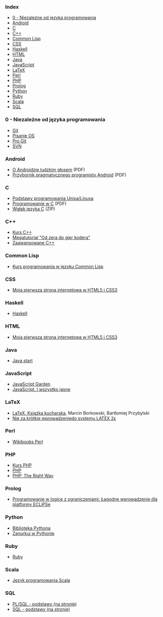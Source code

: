 ### Index

* [0 - Niezależne od języka programowania](#0---niezale%C5%BCne-od-j%C4%99zyka-programowania)
* [Android](#android)
* [C](#c)
* [C++](#c-1)
* [Common Lisp](#common-lisp)
* [CSS](#css)
* [Haskell](#haskell)
* [HTML](#html)
* [Java](#java)
* [JavaScript](#javascript)
* [LaTeX](#latex)
* [Perl](#perl)
* [PHP](#php)
* [Prolog](#prolog)
* [Python](#python)
* [Ruby](#ruby)
* [Scala](#scala)
* [SQL](#sql)


### 0 - Niezależne od języka programowania

* [Git](https://pl.wikibooks.org/wiki/Git)
* [Pisanie OS](https://pl.wikibooks.org/wiki/Pisanie_OS)
* [Pro Git](http://git-scm.com/book/pl/)
* [SVN](https://pl.wikibooks.org/wiki/Subversion)


### Android

* [O Androidzie ludzkim głosem](http://jsystems.pl/storage/kurs_android/ebook/ebook-android.pdf) (PDF)
* [Przybornik pragmatycznego programisty Android](http://soldiersofmobile.com/przybornik/przybornik_8_02.pdf) (PDF)


### C

* [Podstawy programowania Unixa/Linuxa](http://www.opcode.eu.org/programing/c_cpp/)
* [Programowanie w C](https://upload.wikimedia.org/wikibooks/pl/6/6a/C.pdf) (PDF)
* [Wgłąb języka C](http://helion.pl/online/wglab/wglab.zip) (ZIP)


### C++

* [Kurs C++](http://cpp0x.pl/kursy/Kurs-C++/1)
* [Megatutorial "Od zera do gier kodera"](http://xion.org.pl/productions/texts/coding/megatutorial/)
* [Zaawansowane C++](http://wazniak.mimuw.edu.pl/index.php?title=Zaawansowane_CPP)


### Common Lisp

* [Kurs programowania w języku Common Lisp](http://jcubic.pl/lisp_tutorial.php)


### CSS

* [Moja pierwsza strona internetowa w HTML5 i CSS3](http://ferrante.pl/books/html/)


### Haskell

* [Haskell](https://pl.wikibooks.org/wiki/Haskell)


### HTML

* [Moja pierwsza strona internetowa w HTML5 i CSS3](http://ferrante.pl/books/html/)


### Java

* [Java start](http://javastart.pl)


### JavaScript

* [JavaScript Garden](http://bonsaiden.github.io/JavaScript-Garden/pl)
* [JavaScript. I wszystko jasne](http://shebang.pl/kursy/wszystko-jasne/)


### LaTeX

* [LaTeX. Książka kucharska](http://www.ptm.org.pl/latex-ksiazka-kucharska), Marcin Borkowski, Bartłomiej Przybylski
* [Nie za krótkie wprowadzeniedo systemu LATEX 2ε](http://www.ctan.org/tex-archive/info/lshort/polish)


### Perl

* [Wikibooks Perl](https://pl.wikibooks.org/wiki/Perl)


### PHP

* [Kurs PHP](http://phpkurs.pl)
* [PHP](https://pl.wikibooks.org/wiki/PHP)
* [PHP: The Right Way](http://pl.phptherightway.com)


### Prolog

* [Programowanie w logice z ograniczeniami: Łagodne wprowadzenie dla platformy ECLiPSe](http://www.pwlzo.pl)


### Python

* [Biblioteka Pythona](http://www.python.rk.edu.pl)
* [Zanurkuj w Pythonie](https://pl.wikibooks.org/wiki/Zanurkuj_w_Pythonie)


### Ruby

* [Ruby](https://pl.wikibooks.org/wiki/Ruby)


### Scala

* [Język programowania Scala](http://www.grzegorzbalcerek.net/jps2/index.html)


### SQL

* [PL/SQL - podstawy (na stronie)](http://andrzejklusiewicz.blogspot.com/2010/11/kurs-oracle-plsql.html)
* [SQL - podstawy (na stronie)](http://andrzejklusiewicz.blogspot.com/2010/11/kurs-oracle-sql.html)

